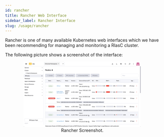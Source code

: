 ```yaml
---
id: rancher
title: Rancher Web Interface
sidebar_label: Rancher Interface
slug: /usage/rancher
---
```


Rancher is one of many available Kubernetes web interfaces which we have been recommending for managing and monitoring a RIasC cluster.

The following picture shows a screenshot of the interface:

<figure align="center">
    <img alt="Rancher Screenshot" src="/img/rancher_screenshot.png" width="90%" />
    <figcaption>Rancher Screenshot.</figcaption>
</figure>
